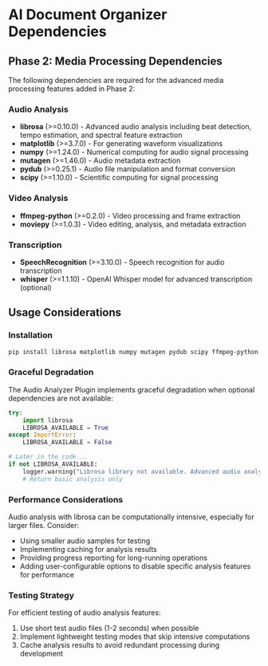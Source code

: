 # AI Document Organizer Dependencies

## Phase 2: Media Processing Dependencies

The following dependencies are required for the advanced media processing features added in Phase 2:

### Audio Analysis

- **librosa** (>=0.10.0) - Advanced audio analysis including beat detection, tempo estimation, and spectral feature extraction
- **matplotlib** (>=3.7.0) - For generating waveform visualizations
- **numpy** (>=1.24.0) - Numerical computing for audio signal processing
- **mutagen** (>=1.46.0) - Audio metadata extraction
- **pydub** (>=0.25.1) - Audio file manipulation and format conversion
- **scipy** (>=1.10.0) - Scientific computing for signal processing

### Video Analysis

- **ffmpeg-python** (>=0.2.0) - Video processing and frame extraction
- **moviepy** (>=1.0.3) - Video editing, analysis, and metadata extraction

### Transcription

- **SpeechRecognition** (>=3.10.0) - Speech recognition for audio transcription
- **whisper** (>=1.1.10) - OpenAI Whisper model for advanced transcription (optional)

## Usage Considerations

### Installation

```bash
pip install librosa matplotlib numpy mutagen pydub scipy ffmpeg-python moviepy SpeechRecognition
```

### Graceful Degradation

The Audio Analyzer Plugin implements graceful degradation when optional dependencies are not available:

```python
try:
    import librosa
    LIBROSA_AVAILABLE = True
except ImportError:
    LIBROSA_AVAILABLE = False

# Later in the code...
if not LIBROSA_AVAILABLE:
    logger.warning("Librosa library not available. Advanced audio analysis features will be disabled.")
    # Return basic analysis only
```

### Performance Considerations

Audio analysis with librosa can be computationally intensive, especially for larger files. Consider:

- Using smaller audio samples for testing
- Implementing caching for analysis results
- Providing progress reporting for long-running operations
- Adding user-configurable options to disable specific analysis features for performance

### Testing Strategy

For efficient testing of audio analysis features:

1. Use short test audio files (1-2 seconds) when possible
2. Implement lightweight testing modes that skip intensive computations
3. Cache analysis results to avoid redundant processing during development